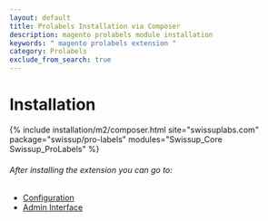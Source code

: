```yaml
---
layout: default
title: Prolabels Installation via Composer
description: magento prolabels module installation
keywords: " magento prolabels extension "
category: Prolabels
exclude_from_search: true
---
```


# Installation

{% include installation/m2/composer.html site="swissuplabs.com" package="swissup/pro-labels" modules="Swissup_Core Swissup_ProLabels" %}

###### After installing the extension you can go to:

* [Configuration](../../configuration/)
* [Admin Interface](../../interfaces/)
